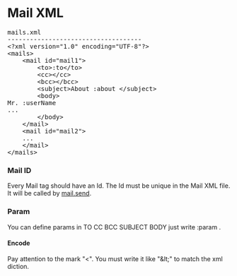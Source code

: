 <H1>Mail XML</H1>

<pre>
mails.xml
------------------------------------
&lt;?xml version="1.0" encoding="UTF-8"?>
&lt;mails>
	&lt;mail id="mail1">
		&lt;to>:to&lt;/to>
		&lt;cc>&lt;/cc>
		&lt;bcc>&lt;/bcc>
		&lt;subject>About :about &lt;/subject>
		&lt;body>
Mr. :userName
...
		&lt;/body>
	&lt;/mail>
	&lt;mail id="mail2">
	...
	&lt;/mail>
&lt;/mails>
</pre>


<h3>Mail ID</h3>
Every Mail tag should have an Id. The Id must be unique in the Mail XML file.
It will be called by <a href="mail.send.md">mail.send</a>.

<h3>Param</h3>
You can define params in TO CC BCC SUBJECT BODY just write :param .

<h4>Encode</h3>
Pay attention to the mark "&lt;". You must write it like "&amp;lt;" to match the xml diction.